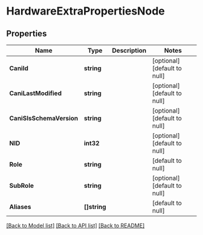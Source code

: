 # HardwareExtraPropertiesNode

## Properties
Name | Type | Description | Notes
------------ | ------------- | ------------- | -------------
**CaniId** | **string** |  | [optional] [default to null]
**CaniLastModified** | **string** |  | [optional] [default to null]
**CaniSlsSchemaVersion** | **string** |  | [optional] [default to null]
**NID** | **int32** |  | [optional] [default to null]
**Role** | **string** |  | [default to null]
**SubRole** | **string** |  | [optional] [default to null]
**Aliases** | **[]string** |  | [default to null]

[[Back to Model list]](../README.md#documentation-for-models) [[Back to API list]](../README.md#documentation-for-api-endpoints) [[Back to README]](../README.md)


